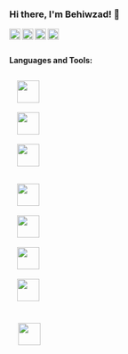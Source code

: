 ### Hi there, I'm Behiwzad! 👋
<a href="https://codesandbox.io/u/anuraghazra">
  <img align="left" alt="Anurag Hazra | CodeSandbox" width="20px" src="https://image.flaticon.com/icons/png/512/174/174855.png" />
</a>
<a href="https://codesandbox.io/u/anuraghazra">
  <img align="left" alt="Anurag Hazra | CodeSandbox" width="20px" src="https://image.flaticon.com/icons/png/512/174/174876.png" />
</a>
<a href="https://codesandbox.io/u/anuraghazra">
  <img align="left" alt="Anurag Hazra | CodeSandbox" width="20px" src="https://image.flaticon.com/icons/png/512/174/174872.png" />
</a>
<a href="https://codesandbox.io/u/anuraghazra">
  <img align="left" alt="Anurag Hazra | CodeSandbox" width="20px" src="https://image.flaticon.com/icons/png/512/174/174857.png" />
</a>

<br />
<br />


**Languages and Tools:**  

<div>
  
  <code>
  <img height="40" width="40" src="https://img.icons8.com/color/48/000000/java-coffee-cup-logo--v1.png">
  </code>

  <code>
  <img height="40" width="40" src="https://img.icons8.com/color/48/000000/spring-logo.png">
  </code>

  <code>
  <img height="40" width="40" src="https://img.icons8.com/color/48/000000/intellij-idea.png">
  </code>
  
 <div/>

  <div>
  
  <code>
  <img height="40" width="40" src="https://img.icons8.com/color/48/000000/html-5--v1.png">
  </code>

  <code>
  <img height="40" width="40" src="https://img.icons8.com/color/48/000000/css3.png">
  </code>
  
  <code>
  <img height="40" width="40" src="https://img.icons8.com/color/48/000000/javascript--v1.png">
  </code>
    
  <code>
  <img height="40" width="40" src="https://img.icons8.com/color/48/000000/react-native.png">
  <code/>
   
   <code>
   <img height="40" width="40" src="https://img.icons8.com/color/48/000000/visual-studio-code-2019.png"/>
   <code/>
  
 <div/>
    

